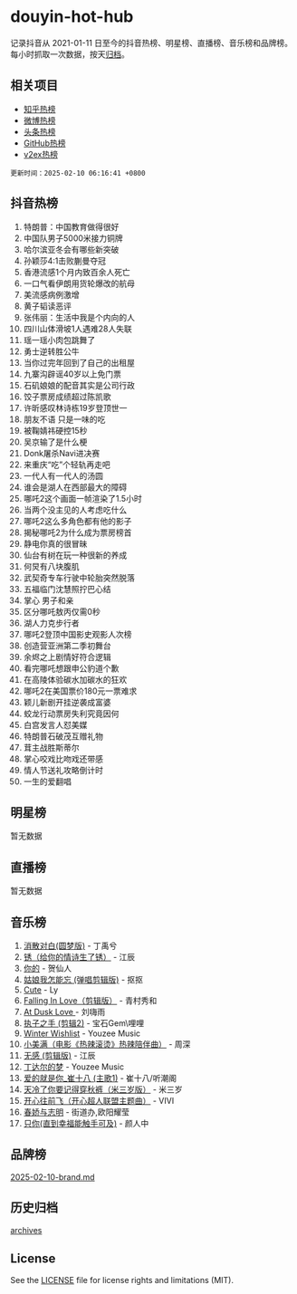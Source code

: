 # douyin-hot-hub

记录抖音从 2021-01-11 日至今的抖音热榜、明星榜、直播榜、音乐榜和品牌榜。每小时抓取一次数据，按天[归档](archives)。

## 相关项目

- [知乎热榜](https://github.com/lonnyzhang423/zhihu-hot-hub)
- [微博热榜](https://github.com/lonnyzhang423/weibo-hot-hub)
- [头条热榜](https://github.com/lonnyzhang423/toutiao-hot-hub)
- [GitHub热榜](https://github.com/lonnyzhang423/github-hot-hub)
- [v2ex热榜](https://github.com/lonnyzhang423/v2ex-hot-hub)


`更新时间：2025-02-10 06:16:41 +0800`

## 抖音热榜

1. 特朗普：中国教育做得很好
1. 中国队男子5000米接力铜牌
1. 哈尔滨亚冬会有哪些新突破
1. 孙颖莎4:1击败蒯曼夺冠
1. 香港流感1个月内致百余人死亡
1. 一口气看伊朗用货轮爆改的航母
1. 美流感病例激增
1. 黄子韬读恶评
1. 张伟丽：生活中我是个内向的人
1. 四川山体滑坡1人遇难28人失联
1. 瑶一瑶小肉包跳舞了
1. 勇士逆转胜公牛
1. 当你过完年回到了自己的出租屋
1. 九寨沟辟谣40岁以上免门票
1. 石矶娘娘的配音其实是公司行政
1. 饺子票房成绩超过陈凯歌
1. 许昕感叹林诗栋19岁登顶世一
1. 朋友不语 只是一味的吃
1. 被鞠婧祎硬控15秒
1. 吴京输了是什么梗
1. Donk屠杀Navi进决赛
1. 来重庆“吃”个轻轨再走吧
1. 一代人有一代人的汤圆
1. 谁会是湖人在西部最大的障碍
1. 哪吒2这个画面一帧渲染了1.5小时
1. 当两个没主见的人考虑吃什么
1. 哪吒2这么多角色都有他的影子
1. 揭秘哪吒2为什么成为票房榜首
1. 静电你真的很冒昧
1. 仙台有树在玩一种很新的养成
1. 何炅有八块腹肌
1. 武契奇专车行驶中轮胎突然脱落
1. 五福临门沈慧照拧巴心结
1. 掌心 男子和亲
1. 区分哪吒敖丙仅需0秒
1. 湖人力克步行者
1. 哪吒2登顶中国影史观影人次榜
1. 创造营亚洲第二季初舞台
1. 余烬之上剧情好符合逻辑
1. 看完哪吒想跟申公豹道个歉
1. 在高陵体验碳水加碳水的狂欢
1. 哪吒2在美国票价180元一票难求
1. 颖儿新剧开挂逆袭成富婆
1. 蛟龙行动票房失利究竟因何
1. 白宫发言人怼美媒
1. 特朗普石破茂互赠礼物
1. 茸主战胜斯蒂尔
1. 掌心咬戏比吻戏还带感
1. 情人节送礼攻略倒计时
1. 一生的爱翻唱

## 明星榜

暂无数据

## 直播榜

暂无数据

## 音乐榜

1. [消散对白(圆梦版)](https://sf5-hl-cdn-tos.douyinstatic.com/obj/tos-cn-ve-2774/og4jB5I5IizzoZVAAAzWgBMAsMDWoArfwBOiFs) - 丁禹兮
1. [锈（给你的情诗生了锈）](https://sf5-hl-cdn-tos.douyinstatic.com/obj/tos-cn-ve-2774/o8a1PBtVqIYbPEGK6e5A4egedVMdm3fCIz6bbE) - 江辰
1. [你的](https://sf5-hl-cdn-tos.douyinstatic.com/obj/tos-cn-ve-2774/oYuIeKf42jB7sEV6B2upMdpYAgfrQWj0FeRegh) - 贺仙人
1. [姑娘我怎能忘 (弹唱剪辑版)](https://sf5-hl-cdn-tos.douyinstatic.com/obj/tos-cn-ve-2774/okamwrBGEMz6illuEofAsMV4yzF5tVWbBiA5AI) - 抠抠
1. [Cute](https://sf5-hl-cdn-tos.douyinstatic.com/obj/tos-cn-ve-2774/o4IbIzHWKAAB4wsS5qMBRiiAlEBGTpQRNfFvuo) - Ly
1. [Falling In Love（剪辑版）](https://sf5-hl-cdn-tos.douyinstatic.com/obj/tos-cn-ve-2774/o8ajpA8zzgBPahbBIO8AcKGBLJezFCRd1wfP9f) - 青村秀和
1. [ At Dusk  Love ](https://sf5-hl-cdn-tos.douyinstatic.com/obj/tos-cn-ve-2774/o8CrpCf5CaYgI4ZrtQgMQAFEfuGqNnRSDQAPBc) - 刘嗨雨
1. [执子之手 (剪辑2)](https://sf3-cdn-tos.douyinstatic.com/obj/tos-cn-ve-2774/oUoZLQjCc31XzqsBnBQUNgeKtYPBcgbFDwtfcu) - 宝石Gem\哩哩
1. [Winter Wishlist](https://sf5-hl-cdn-tos.douyinstatic.com/obj/tos-cn-ve-2774/oIIgUOeamCFCVAzxN6MFRLIBlLGpUqQxeeHrLE) - Youzee Music
1. [小美满（电影《热辣滚烫》热辣陪伴曲）](https://sf5-hl-cdn-tos.douyinstatic.com/obj/tos-cn-ve-2774/o0GAn2lSgfZIDUgtevCGDQYnFg4CwnrBaxbTZL) - 周深
1. [无感 (剪辑版)](https://sf5-hl-cdn-tos.douyinstatic.com/obj/tos-cn-ve-2774/o0eIsUzJBDlQaQFC5OFlgbMEZC1TFYBftOBn6p) - 江辰
1. [丁达尔的梦](https://sf5-hl-cdn-tos.douyinstatic.com/obj/tos-cn-ve-2774/oMU3WirUZBVQkAC9ccG5P2IQirziZM2RTInUY) - Youzee Music
1. [爱的就是你_崔十八 (主歌1)](https://sf5-hl-cdn-tos.douyinstatic.com/obj/tos-cn-ve-2774/oI5BO5DhFZ6UTcNCnZaOCBLtZ7WIMQGfgnXf5E) - 崔十八/听潮阁
1. [天冷了你要记得穿秋裤（米三岁版）](https://sf5-hl-cdn-tos.douyinstatic.com/obj/tos-cn-ve-2774/oQlIwVIDWiZ6BQilAorS7MA0AgCkQDvcZAdm1) - 米三岁
1. [开心往前飞（开心超人联盟主题曲）](https://sf5-hl-cdn-tos.douyinstatic.com/obj/tos-cn-ve-2774/9d8fb7c82cf1421fb93a9fe925275e0a) - VIVI
1. [春娇与志明](https://sf5-hl-cdn-tos.douyinstatic.com/obj/tos-cn-ve-2774/e530d8fceb7044b39707d7f9ff54add1) - 街道办,欧阳耀莹
1. [只你(直到幸福能触手可及)](https://sf5-hl-cdn-tos.douyinstatic.com/obj/tos-cn-ve-2774/o0lBkRDzFTeaVSUz3ZZSCBVtZ5DIMQGfgmEAuE) - 颜人中

## 品牌榜

[2025-02-10-brand.md](archives/2025-02-10-brand.md)

## 历史归档

[archives](archives)

## License

See the [LICENSE](LICENSE) file for license rights and limitations (MIT).
